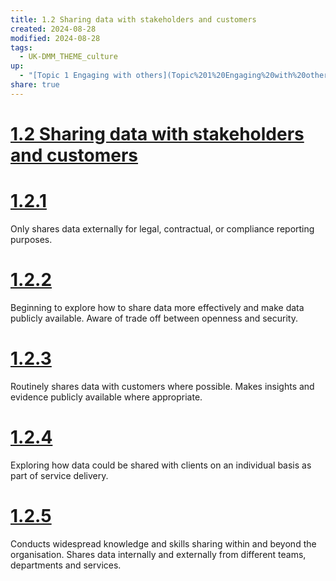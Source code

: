 ```yaml
---
title: 1.2 Sharing data with stakeholders and customers
created: 2024-08-28
modified: 2024-08-28
tags:
  - UK-DMM_THEME_culture
up:
  - "[Topic 1 Engaging with others](Topic%201%20Engaging%20with%20others.md)"
share: true
---
```

# [1.2 Sharing data with stakeholders and customers](1.2%20Sharing%20data%20with%20stakeholders%20and%20customers.md)
# [1.2.1](1.2.1.md)

Only shares data externally for legal, contractual, or compliance reporting purposes.

# [1.2.2](1.2.2.md)

Beginning to explore how to share data more effectively and make data publicly available. Aware of trade off between openness and security.

# [1.2.3](1.2.3.md)

Routinely shares data with customers where possible. Makes insights and evidence publicly available where appropriate.

# [1.2.4](1.2.4.md)

Exploring how data could be shared with clients on an individual basis as part of service delivery.

# [1.2.5](1.2.5.md)

Conducts widespread knowledge and skills sharing within and beyond the organisation. Shares data internally and externally from different teams, departments and services.


